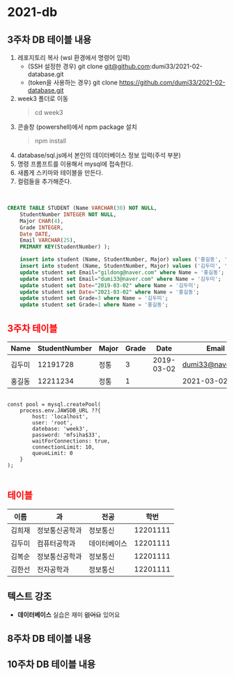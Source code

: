 # 2021-db

## 3주차 DB 테이블 내용

1. 레포지토리 복사 (wsl 환경에서 명령어 입력)
    - (SSH 설정한 경우) git clone git@github.com:dumi33/2021-02-database.git
    - (token을 사용하는 경우) git clone https://github.com/dumi33/2021-02-database.git
2. week3 폴더로 이동
    >cd week3
3. 콘솔창 (powershell)에서 npm package 설치
    > npm install
4. database/sql.js에서 본인의 데이터베이스 정보 입력(주석 부분)
1. 명령 프롬프트를 이용해서 mysql에 접속한다.
2. 새롭게 스키마와 테이블을 만든다.
3. 컬럼들을 추가해준다. 

<br>

```sql
CREATE TABLE STUDENT (Name VARCHAR(30) NOT NULL,
    StudentNumber INTEGER NOT NULL,
    Major CHAR(4),
    Grade INTEGER,
    Date DATE,
    Email VARCHAR(25),
    PRIMARY KEY(StudentNumber) );

    insert into student (Name, StudentNumber, Major) values ('홍길동', '12211234', '정통');
    insert into student (Name, StudentNumber, Major) values ('김두미', '12191728', '정통');
    update student set Email="gildong@naver.com" where Name = '홍길동';
    update student set Email="dumi33@naver.com" where Name = '김두미';
    update student set Date="2019-03-02" where Name = '김두미';
    update student set Date="2021-03-02" where Name = '홍길동';
    update student set Grade=3 where Name = '김두미';
    update student set Grade=1 where Name = '홍길동';
```

## <span style="color:red"> 3주차 테이블</span>

Name|StudentNumber|Major|Grade|Date|Email
---|---|---|---|---|---|
김두미|12191728|정통|3|2019-03-02|dumi33@naver.com|
홍길동|12211234|정통|1||2021-03-02|gildong@naver.com|



<pre>
<code>
const pool = mysql.createPool(
    process.env.JAWSDB_URL ??{
        host: 'localhost',
        user: 'root', 
        datebase: 'week3',
        password: 'mfsiha$33',
        waitForConnections: true,
        connectionLimit: 10,
        queueLimit: 0
    }
);
</code>
</pre>




## <span style="color:red"> 테이블</span>

이름|과|전공|학번
---|---|---|---|
김희재|정보통신공학과|정보통신|12201111|
김두미|컴퓨터공학과|데이터베이스|12201111|
김복순|정보통신공학과|정보통신|12201111|
김한선|전자공학과|정보통신|12201111|

## 텍스트 강조
- **데이터베이스** 실습은 재미 ~~없어요~~ 있어요

## 8주차 DB 테이블 내용


## 10주차 DB 테이블 내용